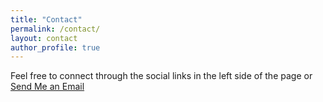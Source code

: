 ```yaml
---
title: "Contact"
permalink: /contact/
layout: contact
author_profile: true
---
```


Feel free to connect through the social links in the left side of the page or <a href="mailto:antonisagg@outlook.com" target="_blank" class=": .btn .btn--large">Send Me an Email</a>